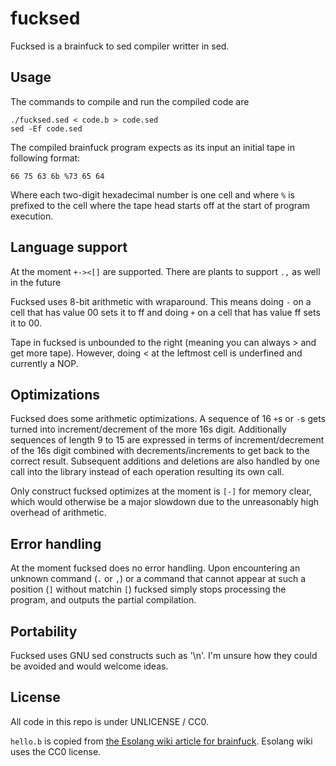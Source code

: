 fucksed
=======
Fucksed is a brainfuck to sed compiler writter in sed.

Usage
-----
The commands to compile and run the compiled code are

	./fucksed.sed < code.b > code.sed
	sed -Ef code.sed

The compiled brainfuck program expects as its input an initial tape in following format:

	66 75 63 6b %73 65 64

Where each two-digit hexadecimal number is one cell and where `%` is prefixed to the cell where the tape head starts off at the start of program execution.

Language support
----------------
At the moment `+-><[]` are supported. There are plants to support `.,` as well in the future

Fucksed uses 8-bit arithmetic with wraparound. This means doing `-` on a cell that has value 00 sets it to ff and doing `+` on a cell that has value ff sets it to 00.

Tape in fucksed is unbounded to the right (meaning you can always > and get more tape). However, doing < at the leftmost cell is underfined and currently a NOP.

Optimizations
-------------
Fucksed does some arithmetic optimizations. A sequence of 16 `+`s or `-`s gets turned into increment/decrement of the more 16s digit. Additionally sequences of length 9 to 15 are expressed in terms of increment/decrement of the 16s digit combined with decrements/increments to get back to the correct result. Subsequent additions and deletions are also handled by one call into the library instead of each operation resulting its own call.

Only construct fucksed optimizes at the moment is `[-]` for memory clear, which would otherwise be a major slowdown due to the unreasonably high overhead of arithmetic.

Error handling
--------------
At the moment fucksed does no error handling. Upon encountering an unknown command (`.` or `,`) or a command that cannot appear at such a position (`]` without matchin `[`) fucksed simply stops processing the program, and outputs the partial compilation.

Portability
-----------
Fucksed uses GNU sed constructs such as '\n'. I'm unsure how they could be avoided and would welcome ideas.

License
-------
All code in this repo is under UNLICENSE / CC0.

`hello.b` is copied from [the Esolang wiki article for brainfuck](https://esolangs.org/wiki/Brainfuck). Esolang wiki uses the CC0 license.
